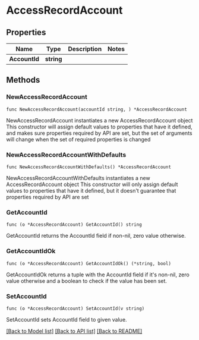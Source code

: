 # AccessRecordAccount

## Properties

Name | Type | Description | Notes
------------ | ------------- | ------------- | -------------
**AccountId** | **string** |  | 

## Methods

### NewAccessRecordAccount

`func NewAccessRecordAccount(accountId string, ) *AccessRecordAccount`

NewAccessRecordAccount instantiates a new AccessRecordAccount object
This constructor will assign default values to properties that have it defined,
and makes sure properties required by API are set, but the set of arguments
will change when the set of required properties is changed

### NewAccessRecordAccountWithDefaults

`func NewAccessRecordAccountWithDefaults() *AccessRecordAccount`

NewAccessRecordAccountWithDefaults instantiates a new AccessRecordAccount object
This constructor will only assign default values to properties that have it defined,
but it doesn't guarantee that properties required by API are set

### GetAccountId

`func (o *AccessRecordAccount) GetAccountId() string`

GetAccountId returns the AccountId field if non-nil, zero value otherwise.

### GetAccountIdOk

`func (o *AccessRecordAccount) GetAccountIdOk() (*string, bool)`

GetAccountIdOk returns a tuple with the AccountId field if it's non-nil, zero value otherwise
and a boolean to check if the value has been set.

### SetAccountId

`func (o *AccessRecordAccount) SetAccountId(v string)`

SetAccountId sets AccountId field to given value.



[[Back to Model list]](./README.md#documentation-for-models) [[Back to API list]](./README.md#documentation-for-api-endpoints) [[Back to README]](./README.md)


